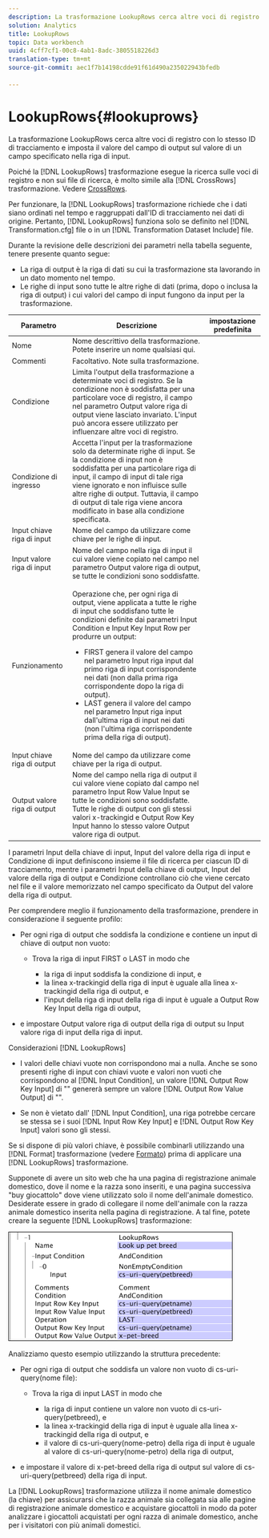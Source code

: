 ```yaml
---
description: La trasformazione LookupRows cerca altre voci di registro con lo stesso ID di tracciamento e imposta il valore del campo di output sul valore di un campo specificato nella riga di input.
solution: Analytics
title: LookupRows
topic: Data workbench
uuid: 4cff7cf1-00c8-4ab1-8adc-3805518226d3
translation-type: tm+mt
source-git-commit: aec1f7b14198cdde91f61d490a235022943bfedb

---
```



# LookupRows{#lookuprows}

La trasformazione LookupRows cerca altre voci di registro con lo stesso ID di tracciamento e imposta il valore del campo di output sul valore di un campo specificato nella riga di input.

Poiché la [!DNL LookupRows] trasformazione esegue la ricerca sulle voci di registro e non sui file di ricerca, è molto simile alla [!DNL CrossRows] trasformazione. Vedere [CrossRows](../../../../../home/c-dataset-const-proc/c-data-trans/c-transf-types/c-standard-transf/c-crossrows.md#concept-fcace08804f54db397ed631cc13ff4f2).

Per funzionare, la [!DNL LookupRows] trasformazione richiede che i dati siano ordinati nel tempo e raggruppati dall&#39;ID di tracciamento nei dati di origine. Pertanto, [!DNL LookupRows] funziona solo se definito nel [!DNL Transformation.cfg] file o in un [!DNL Transformation Dataset Include] file.

Durante la revisione delle descrizioni dei parametri nella tabella seguente, tenere presente quanto segue:

* La riga di output è la riga di dati su cui la trasformazione sta lavorando in un dato momento nel tempo.
* Le righe di input sono tutte le altre righe di dati (prima, dopo o inclusa la riga di output) i cui valori del campo di input fungono da input per la trasformazione.

<table id="table_AB68A89ECD5C45F39B8433F994BBD7D8"> 
 <thead> 
  <tr> 
   <th colname="col1" class="entry"> Parametro </th> 
   <th colname="col2" class="entry"> Descrizione </th> 
   <th colname="col3" class="entry"> impostazione predefinita </th> 
  </tr> 
 </thead>
 <tbody> 
  <tr> 
   <td colname="col1"> Nome </td> 
   <td colname="col2"> Nome descrittivo della trasformazione. Potete inserire un nome qualsiasi qui. </td> 
   <td colname="col3"> </td> 
  </tr> 
  <tr> 
   <td colname="col1"> Commenti </td> 
   <td colname="col2"> Facoltativo. Note sulla trasformazione. </td> 
   <td colname="col3"> </td> 
  </tr> 
  <tr> 
   <td colname="col1"> Condizione </td> 
   <td colname="col2"> Limita l'output della trasformazione a determinate voci di registro. Se la condizione non è soddisfatta per una particolare voce di registro, il campo nel parametro Output valore riga di output viene lasciato invariato. L'input può ancora essere utilizzato per influenzare altre voci di registro. </td> 
   <td colname="col3"> </td> 
  </tr> 
  <tr> 
   <td colname="col1"> Condizione di ingresso </td> 
   <td colname="col2">Accetta l'input per la trasformazione solo da determinate righe di input. Se la condizione di <span class="wintitle"> input</span> non è soddisfatta per una particolare riga di input, il campo di input di tale riga viene ignorato e non influisce sulle altre righe di output. Tuttavia, il campo di output di tale riga viene ancora modificato in base alla condizione specificata. </td> 
   <td colname="col3"> </td> 
  </tr> 
  <tr> 
   <td colname="col1"> Input chiave riga di input </td> 
   <td colname="col2"> Nome del campo da utilizzare come chiave per le righe di input. </td> 
   <td colname="col3"> </td> 
  </tr> 
  <tr> 
   <td colname="col1"> Input valore riga di input </td> 
   <td colname="col2"> Nome del campo nella riga di input il cui valore viene copiato nel campo nel parametro Output valore riga di output, se tutte le condizioni sono soddisfatte. </td> 
   <td colname="col3"> </td> 
  </tr> 
  <tr> 
   <td colname="col1"> Funzionamento </td> 
   <td colname="col2"> <p>Operazione che, per ogni riga di output, viene applicata a tutte le righe di input che soddisfano tutte le condizioni definite dai parametri Input <span class="wintitle"> Condition e Input Key Input</span> Row per produrre un output: 
     <ul id="ul_16FB152CB558497794DDED72A2F05CDD"> 
      <li id="li_22DA9F814E4E42D0B21E90B63A2A7A0E"> FIRST genera il valore del campo nel parametro Input riga input dal primo riga di input corrispondente nei dati (non dalla prima riga corrispondente dopo la riga di output). </li> 
      <li id="li_45E00C3DE0494A1CB5C09B942088F161"> LAST genera il valore del campo nel parametro Input riga input dall'ultima riga di input nei dati (non l'ultima riga corrispondente prima della riga di output). </li> 
     </ul> </p> </td> 
   <td colname="col3"> </td> 
  </tr> 
  <tr> 
   <td colname="col1"> Input chiave riga di output </td> 
   <td colname="col2"> Nome del campo da utilizzare come chiave per la riga di output. </td> 
   <td colname="col3"> </td> 
  </tr> 
  <tr> 
   <td colname="col1"> Output valore riga di output </td> 
   <td colname="col2">Nome del campo nella riga di output il cui valore viene copiato dal campo nel parametro Input Row Value Input se tutte le condizioni sono soddisfatte. Tutte le righe di output con gli stessi <span class="wintitle"> valori x-trackingid e </span>Output Row Key Input hanno lo stesso valore Output <span class="wintitle"> valore riga di</span> output. </td> 
   <td colname="col3"> </td> 
  </tr> 
 </tbody> 
</table>

I parametri Input della chiave di input, Input del valore della riga di input e Condizione di input definiscono insieme il file di ricerca per ciascun ID di tracciamento, mentre i parametri Input della chiave di output, Input del valore della riga di output e Condizione controllano ciò che viene cercato nel file e il valore memorizzato nel campo specificato da Output del valore della riga di output.

Per comprendere meglio il funzionamento della trasformazione, prendere in considerazione il seguente profilo:

* Per ogni riga di output che soddisfa la condizione e contiene un input di chiave di output non vuoto:

   * Trova la riga di input FIRST o LAST in modo che

      * la riga di input soddisfa la condizione di input, e
      * la linea x-trackingid della riga di input è uguale alla linea x-trackingid della riga di output, e
      * l&#39;input della riga di input della riga di input è uguale a Output Row Key Input della riga di output,

* e impostare Output valore riga di output della riga di output su Input valore riga di input della riga di input.

Considerazioni [!DNL LookupRows]

* I valori delle chiavi vuote non corrispondono mai a nulla. Anche se sono presenti righe di input con chiavi vuote e valori non vuoti che corrispondono al [!DNL Input Condition], un valore [!DNL Output Row Key Input] di &quot;&quot; genererà sempre un valore [!DNL Output Row Value Output] di &quot;&quot;.

* Se non è vietato dall&#39; [!DNL Input Condition], una riga potrebbe cercare se stessa se i suoi [!DNL Input Row Key Input] e [!DNL Output Row Key Input] valori sono gli stessi.

Se si dispone di più valori chiave, è possibile combinarli utilizzando una [!DNL Format] trasformazione (vedere [Formato](../../../../../home/c-dataset-const-proc/c-data-trans/c-transf-types/c-standard-transf/c-format.md#concept-3de04869181e4694ab072b092186684b)) prima di applicare una [!DNL LookupRows] trasformazione.

Supponete di avere un sito web che ha una pagina di registrazione animale domestico, dove il nome e la razza sono inseriti, e una pagina successiva &quot;buy giocattolo&quot; dove viene utilizzato solo il nome dell&#39;animale domestico. Desiderate essere in grado di collegare il nome dell&#39;animale con la razza animale domestico inserita nella pagina di registrazione. A tal fine, potete creare la seguente [!DNL LookupRows] trasformazione:

![](assets/cfg_TransformationType_LookupRows.png)

Analizziamo questo esempio utilizzando la struttura precedente:

* Per ogni riga di output che soddisfa un valore non vuoto di cs-uri-query(nome file):

   * Trova la riga di input LAST in modo che

      * la riga di input contiene un valore non vuoto di cs-uri-query(petbreed), e
      * la linea x-trackingid della riga di input è uguale alla linea x-trackingid della riga di output, e
      * il valore di cs-uri-query(nome-petro) della riga di input è uguale al valore di cs-uri-query(nome-petro) della riga di output,

* e impostare il valore di x-pet-breed della riga di output sul valore di cs-uri-query(petbreed) della riga di input.

La [!DNL LookupRows] trasformazione utilizza il nome animale domestico (la chiave) per assicurarsi che la razza animale sia collegata sia alle pagine di registrazione animale domestico e acquistare giocattoli in modo da poter analizzare i giocattoli acquistati per ogni razza di animale domestico, anche per i visitatori con più animali domestici.
